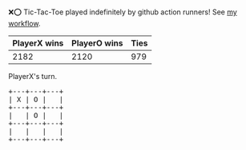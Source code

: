 :x::o: Tic-Tac-Toe played indefinitely by github action runners! See [my workflow](.github/workflows/play.yaml).

|PlayerX wins|PlayerO wins|Ties|
|-|-|-|
|2182|2120|979|

PlayerX's turn.

<pre>
+---+---+---+
| X | O |   |
+---+---+---+
|   | O |   |
+---+---+---+
|   |   |   |
+---+---+---+
</pre>